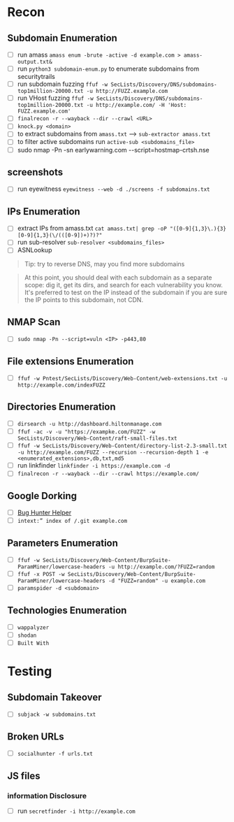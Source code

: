# Recon
## Subdomain Enumeration
- [ ] run amass `amass enum -brute -active -d example.com > amass-output.txt&`
- [ ] run `python3 subdomain-enum.py` to enumerate subdomains from securitytrails
- [ ] run subdomain fuzzing `ffuf -w SecLists/Discovery/DNS/subdomains-top1million-20000.txt -u http://FUZZ.example.com`
- [ ] run VHost fuzzing `ffuf -w SecLists/Discovery/DNS/subdomains-top1million-20000.txt -u http://example.com/ -H 'Host: FUZZ.example.com'`
- [ ] `finalrecon -r --wayback --dir --crawl <URL>`
- [ ] `knock.py <domain>`
- [ ] to extract subdomains from `amass.txt` --> `sub-extractor amass.txt`
- [ ] to filter active subdomains run `active-sub <subdomains_file>`
- [ ] sudo nmap -Pn  -sn earlywarning.com --script=hostmap-crtsh.nse
## screenshots
- [ ] run eyewitness `eyewitness --web -d ./screens -f subdomains.txt`
## IPs Enumeration
- [ ] extract IPs from amass.txt `cat amass.txt| grep -oP "([0-9]{1,3}\.){3}[0-9]{1,3}(\/(([0-9])+)?)?"`
- [ ] run sub-resolver `sub-resolver <subdomains_files>`
- [ ] ASNLookup
> Tip: try to reverse DNS, may you find more subdomains <be>

> At this point, you should deal with each subdomain as a separate scope: dig it, get its dirs, and search for each vulnerability you know.
 It's preferred to test on the IP instead of the subdomain if you are sure the IP points to this subdomain, not CDN.
## NMAP Scan
- [ ] `sudo nmap -Pn --script=vuln <IP> -p443,80`
## File extensions Enumeration
- [ ] `ffuf -w Pntest/SecLists/Discovery/Web-Content/web-extensions.txt -u http://example.com/indexFUZZ`
## Directories Enumeration
- [ ] `dirsearch -u http://dashboard.hiltonmanage.com`
- [ ] `ffuf -ac -v -u "https://exampke.com/FUZZ" -w SecLists/Discovery/Web-Content/raft-small-files.txt`
- [ ] `ffuf -w SecLists/Discovery/Web-Content/directory-list-2.3-small.txt -u http://example.com/FUZZ --recursion --recursion-depth 1 -e <enumerated_extensions>,db,txt,md5`
- [ ] run linkfinder `linkfinder -i https://example.com -d`
- [ ] `finalrecon -r --wayback --dir --crawl https://example.com/`

## Google Dorking
- [ ] [Bug Hunter Helper](https://dorks.faisalahmed.me/)
- [ ] `intext:” index of /.git example.com`
## Parameters Enumeration
- [ ] `ffuf -w SecLists/Discovery/Web-Content/BurpSuite-ParamMiner/lowercase-headers -u http://example.com/?FUZZ=random`
- [ ] `ffuf -x POST -w SecLists/Discovery/Web-Content/BurpSuite-ParamMiner/lowercase-headers -d "FUZZ=random" -u example.com`
- [ ] `paramspider -d <subdomain>`
## Technologies Enumeration
- [ ] `wappalyzer`
- [ ] `shodan`
- [ ] `Built With`
# Testing
## Subdomain Takeover
- [ ] `subjack -w subdomains.txt`
## Broken URLs
- [ ] `socialhunter -f urls.txt`
## JS files
### information Disclosure
- [ ] run `secretfinder -i http://example.com`
